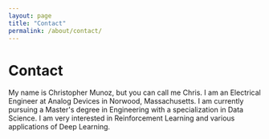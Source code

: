 ```yaml
---
layout: page
title: "Contact"
permalink: /about/contact/
---
```

# Contact
My name is Christopher Munoz, but you can call me Chris. I am an Electrical
Engineer at Analog Devices in Norwood, Massachusetts. I am currently pursuing a
Master's degree in Engineering with a specialization in Data Science.
I am very interested in Reinforcement Learning and various applications of Deep
Learning.
